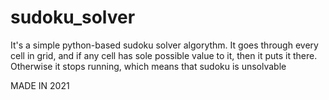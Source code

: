 # sudoku_solver
It's a simple python-based sudoku solver algorythm. It goes through every cell in grid, and if any cell has sole possible value to it, then it puts it there. Otherwise it stops running, which means that sudoku is unsolvable

MADE IN 2021

